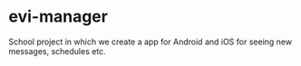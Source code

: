 # evi-manager
School project in which we create a app for Android and iOS for seeing new messages, schedules etc.
